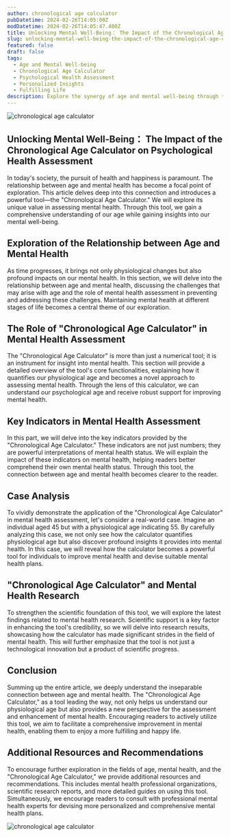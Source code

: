 ```yaml
---
author: chronological age calculator
pubDatetime: 2024-02-26T14:05:00Z
modDatetime: 2024-02-26T14:05:47.400Z
title: Unlocking Mental Well-Being： The Impact of the Chronological Age Calculator on Psychological Health Assessment
slug: unlocking-mental-well-being-the-impact-of-the-chronological-age-calculator-on-psychological-health-assessment
featured: false
draft: false
tags:
  - Age and Mental Well-being
  - Chronological Age Calculator
  - Psychological Health Assessment
  - Personalized Insights
  - Fulfilling Life
description: Explore the synergy of age and mental well-being through the lens of the Chronological Age Calculator. Uncover its pivotal role in assessing and enhancing psychological health, offering personalized insights for a fulfilling life.-chronological age calculator
---
```


![chronological age calculator](@assets/images/article-image1-23.jpg)

## Unlocking Mental Well-Being： The Impact of the Chronological Age Calculator on Psychological Health Assessment

In today's society, the pursuit of health and happiness is paramount. The relationship between age and mental health has become a focal point of exploration. This article delves deep into this connection and introduces a powerful tool—the "Chronological Age Calculator." We will explore its unique value in assessing mental health. Through this tool, we gain a comprehensive understanding of our age while gaining insights into our mental well-being.

## Exploration of the Relationship between Age and Mental Health

As time progresses, it brings not only physiological changes but also profound impacts on our mental health. In this section, we will delve into the relationship between age and mental health, discussing the challenges that may arise with age and the role of mental health assessment in preventing and addressing these challenges. Maintaining mental health at different stages of life becomes a central theme of our exploration.

## The Role of "Chronological Age Calculator" in Mental Health Assessment

The "Chronological Age Calculator" is more than just a numerical tool; it is an instrument for insight into mental health. This section will provide a detailed overview of the tool's core functionalities, explaining how it quantifies our physiological age and becomes a novel approach to assessing mental health. Through the lens of this calculator, we can understand our psychological age and receive robust support for improving mental health.

## Key Indicators in Mental Health Assessment

In this part, we will delve into the key indicators provided by the "Chronological Age Calculator." These indicators are not just numbers; they are powerful interpretations of mental health status. We will explain the impact of these indicators on mental health, helping readers better comprehend their own mental health status. Through this tool, the connection between age and mental health becomes clearer to the reader.

## Case Analysis

To vividly demonstrate the application of the "Chronological Age Calculator" in mental health assessment, let's consider a real-world case. Imagine an individual aged 45 but with a physiological age indicating 55. By carefully analyzing this case, we not only see how the calculator quantifies physiological age but also discover profound insights it provides into mental health. In this case, we will reveal how the calculator becomes a powerful tool for individuals to improve mental health and devise suitable mental health plans.

## "Chronological Age Calculator" and Mental Health Research

To strengthen the scientific foundation of this tool, we will explore the latest findings related to mental health research. Scientific support is a key factor in enhancing the tool's credibility, so we will delve into research results, showcasing how the calculator has made significant strides in the field of mental health. This will further emphasize that the tool is not just a technological innovation but a product of scientific progress.

## Conclusion

Summing up the entire article, we deeply understand the inseparable connection between age and mental health. The "Chronological Age Calculator," as a tool leading the way, not only helps us understand our physiological age but also provides a new perspective for the assessment and enhancement of mental health. Encouraging readers to actively utilize this tool, we aim to facilitate a comprehensive improvement in mental health, enabling them to enjoy a more fulfilling and happy life.

## Additional Resources and Recommendations

To encourage further exploration in the fields of age, mental health, and the "Chronological Age Calculator," we provide additional resources and recommendations. This includes mental health professional organizations, scientific research reports, and more detailed guides on using this tool. Simultaneously, we encourage readers to consult with professional mental health experts for devising more personalized and comprehensive mental health plans.

![chronological age calculator](@assets/images/article-image1-24.jpg)
